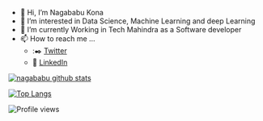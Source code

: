 - 👋 Hi, I’m Nagababu Kona
- 👀 I’m interested in Data Science, Machine Learning and deep Learning 
- 🌱 I’m currently Working in Tech Mahindra as a Software developer 
- 📫 How to reach me ...
  - :✒️ [Twitter](https://twitter.com/nagababu_98?t=kfh6ka1jkO5E0Lu5LCGuuQ&s=09)
  - :office: [LinkedIn](https://www.linkedin.com/in/nagababu-kona/)

[![nagababu github stats](https://github-readme-stats.vercel.app/api?username=nagababu124&count_private=true&show_icons=true&theme=dracula&hide_rank=false)](https://github.com/nagababu124?tab=repositories)

[![Top Langs](https://github-readme-stats.vercel.app/api/top-langs/?username=nagababu124)](https://github.com/nagababu124?tab=repositories)

![Profile views](https://gpvc.arturio.dev/nagababu124)
